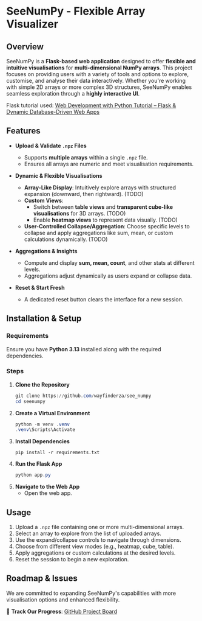 # SeeNumPy - Flexible Array Visualizer  

## Overview  
SeeNumPy is a **Flask-based web application** designed to offer **flexible and intuitive visualisations** for **multi-dimensional NumPy arrays**. This project focuses on providing users with a variety of tools and options to explore, customise, and analyse their data interactively. Whether you're working with simple 2D arrays or more complex 3D structures, SeeNumPy enables seamless exploration through a **highly interactive UI**.

Flask tutorial used: [Web Development with Python Tutorial – Flask & Dynamic Database-Driven Web Apps](https://youtu.be/yBDHkveJUf4?si=UgpIEPk7U34Z6kGq)


## Features  

- **Upload & Validate `.npz` Files**  
  - Supports **multiple arrays** within a single `.npz` file.  
  - Ensures all arrays are numeric and meet visualisation requirements.  

- **Dynamic & Flexible Visualisations**  
  - **Array-Like Display**: Intuitively explore arrays with structured expansion (downward, then rightward). (TODO) 
  - **Custom Views**:  
    - Switch between **table views** and **transparent cube-like visualisations** for 3D arrays. (TODO)
    - Enable **heatmap views** to represent data visually. (TODO)
  - **User-Controlled Collapse/Aggregation**: Choose specific levels to collapse and apply aggregations like sum, mean, or custom calculations dynamically. (TODO) 

- **Aggregations & Insights**  
  - Compute and display **sum, mean, count**, and other stats at different levels.  
  - Aggregations adjust dynamically as users expand or collapse data.  

- **Reset & Start Fresh**  
  - A dedicated reset button clears the interface for a new session.  

## Installation & Setup  

### Requirements  
Ensure you have **Python 3.13** installed along with the required dependencies.  

### Steps  
1. **Clone the Repository**  
   ```powershell
   git clone https://github.com/wayfinderza/see_numpy
   cd seenumpy

2. **Create a Virtual Environment**
    ```powershell
    python -m venv .venv
    .venv\Scripts\Activate

3. **Install Dependencies**
    ```poweshell
    pip install -r requirements.txt

4. **Run the Flask App**
    ```powershell
    python app.py

5. **Navigate to the Web App**
    - Open the web app.

## Usage
1. Upload a `.npz` file containing one or more multi-dimensional arrays.
2. Select an array to explore from the list of uploaded arrays.
3. Use the expand/collapse controls to navigate through dimensions.
4. Choose from different view modes (e.g., heatmap, cube, table).
5. Apply aggregations or custom calculations at the desired levels.
6. Reset the session to begin a new exploration.


## Roadmap & Issues
We are committed to expanding SeeNumPy's capabilities with more visualisation options and enhanced flexibility.

📌 **Track Our Progress**: [GitHub Project Board](https://github.com/users/wayfinderza/projects/1/views/1)






